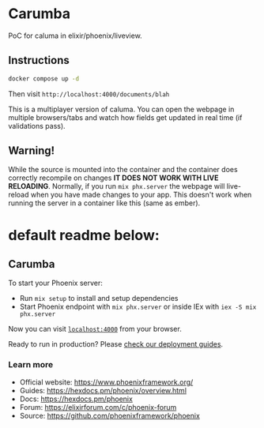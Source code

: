 # Carumba

PoC for caluma in elixir/phoenix/liveview.

## Instructions

```bash
docker compose up -d
```

Then visit `http://localhost:4000/documents/blah`

This is a multiplayer version of caluma. You can open the webpage in multiple browsers/tabs and watch how fields get updated in real time (if validations pass).

## Warning!

While the source is mounted into the container and the container does correctly recompile on changes **IT DOES NOT WORK WITH LIVE RELOADING**. Normally, if you run `mix phx.server` the webpage will live-reload when you have made changes to your app. This doesn't work when running the server in a container like this (same as ember).

# default readme below:

## Carumba

To start your Phoenix server:

- Run `mix setup` to install and setup dependencies
- Start Phoenix endpoint with `mix phx.server` or inside IEx with `iex -S mix phx.server`

Now you can visit [`localhost:4000`](http://localhost:4000) from your browser.

Ready to run in production? Please [check our deployment guides](https://hexdocs.pm/phoenix/deployment.html).

### Learn more

- Official website: https://www.phoenixframework.org/
- Guides: https://hexdocs.pm/phoenix/overview.html
- Docs: https://hexdocs.pm/phoenix
- Forum: https://elixirforum.com/c/phoenix-forum
- Source: https://github.com/phoenixframework/phoenix
